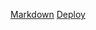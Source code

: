 [Markdown](https://the-dmitry.github.io/rsschool-cv/cv)
[Deploy](https://the-dmitry.github.io/rsschool-cv/)